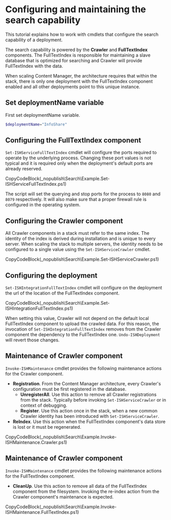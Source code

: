 ﻿# Configuring and maintaining the search capability
 
This tutorial explains how to work with cmdlets that configure the search capability of a deployment. 

The search capability is powered by the **Crawler** and **FullTextIndex** components. The FullTextIndex is responsible for maintaining a slave database that is optimized for searching and Crawler will provide FullTextIndex with the data.

When scaling Content Manager, the architecture requires that within the stack, there is only one deployment with the FullTextIndex component enabled and all other deployments point to this unique instance.
 
## Set deploymentName variable
First set deploymentName variable.

```powershell
$deploymentName="InfoShare"
```

## Configuring the FullTextIndex component

`Set-ISHServiceFullTextIndex` cmdlet will configure the ports required to operate by the underlying process. Changing these port values is not typical and it is required only when the deployment's default ports are already reserved.

CopyCodeBlock(_nopublish\Search\Example.Set-ISHServiceFullTextIndex.ps1)

The script will set the querying and stop ports for the process to `8080` and `8079` respectively. It will also make sure that a proper firewall rule is configured in the operating system.

## Configuring the Crawler component

All Crawler components in a stack must refer to the same index. The identity of the index is derived during installation and is unique to every server. When scaling the stack to multiple servers, the identity needs to be configured to a single value using the `Set-ISHServiceCrawler` cmdlet.

CopyCodeBlock(_nopublish\Search\Example.Set-ISHServiceCrawler.ps1)

## Configuring the deployment

`Set-ISHIntegrationFullTextIndex` cmdlet will configure on the deployment the url of the location of the FullTextIndex component.

CopyCodeBlock(_nopublish\Search\Example.Set-ISHIntegrationFullTextIndex.ps1)

When setting this value, Crawler will not depend on the default local FullTextIndex component to upload the crawled data. For this reason, the invocation of `Set-ISHIntegrationFullTextIndex` removes from the Crawler component the dependency to the FullTextIndex one. `Undo-ISHDeployment` will revert those changes.

## Maintenance of Crawler component

`Invoke-ISHMaintenance` cmdlet provides the following maintenance actions for the Crawler component.

- **Registration**. From the Content Manager architecture, every Crawler's configuration must be first registered in the database.
    - **UnregisterAll**. Use this action to remove all Crawler registrations from the stack. Typically before invoking `Set-ISHServiceCrawler` or in context of debugging.
    - **Register**. Use this action once in the stack, when a new common Crawler identity has been introduced with `Set-ISHServiceCrawler`.
- **ReIndex**. Use this action when the FullTextIndex component's data store is lost or it must be regenerated.

CopyCodeBlock(_nopublish\Search\Example.Invoke-ISHMaintenance.Crawler.ps1)

## Maintenance of Crawler component

`Invoke-ISHMaintenance` cmdlet provides the following maintenance actions for the FullTextIndex component.

- **CleanUp**. Use this action to remove all data of the FullTextIndex component from the filesystem. Invoking the re-index action from the Crawler component's maintenance is expected.

CopyCodeBlock(_nopublish\Search\Example.Invoke-ISHMaintenance.FullTextIndex.ps1)
